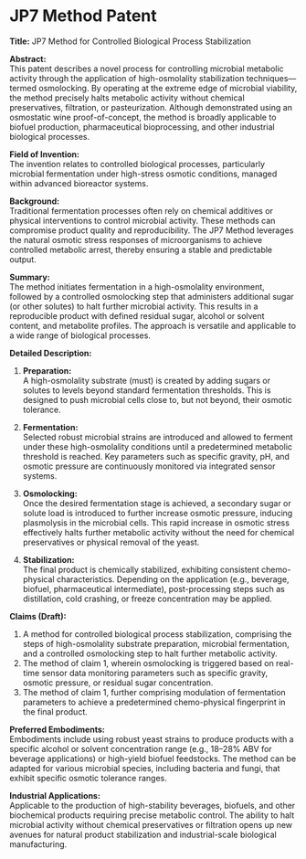 # JP7 Method Patent

**Title:** JP7 Method for Controlled Biological Process Stabilization

**Abstract:**  
This patent describes a novel process for controlling microbial metabolic activity through the application of high-osmolality stabilization techniques—termed osmolocking. By operating at the extreme edge of microbial viability, the method precisely halts metabolic activity without chemical preservatives, filtration, or pasteurization. Although demonstrated using an osmostatic wine proof-of-concept, the method is broadly applicable to biofuel production, pharmaceutical bioprocessing, and other industrial biological processes.

**Field of Invention:**  
The invention relates to controlled biological processes, particularly microbial fermentation under high-stress osmotic conditions, managed within advanced bioreactor systems.

**Background:**  
Traditional fermentation processes often rely on chemical additives or physical interventions to control microbial activity. These methods can compromise product quality and reproducibility. The JP7 Method leverages the natural osmotic stress responses of microorganisms to achieve controlled metabolic arrest, thereby ensuring a stable and predictable output.

**Summary:**  
The method initiates fermentation in a high-osmolality environment, followed by a controlled osmolocking step that administers additional sugar (or other solutes) to halt further microbial activity. This results in a reproducible product with defined residual sugar, alcohol or solvent content, and metabolite profiles. The approach is versatile and applicable to a wide range of biological processes.

**Detailed Description:**  
1. **Preparation:**  
   A high-osmolality substrate (must) is created by adding sugars or solutes to levels beyond standard fermentation thresholds. This is designed to push microbial cells close to, but not beyond, their osmotic tolerance.

2. **Fermentation:**  
   Selected robust microbial strains are introduced and allowed to ferment under these high-osmolality conditions until a predetermined metabolic threshold is reached. Key parameters such as specific gravity, pH, and osmotic pressure are continuously monitored via integrated sensor systems.

3. **Osmolocking:**  
   Once the desired fermentation stage is achieved, a secondary sugar or solute load is introduced to further increase osmotic pressure, inducing plasmolysis in the microbial cells. This rapid increase in osmotic stress effectively halts further metabolic activity without the need for chemical preservatives or physical removal of the yeast.

4. **Stabilization:**  
   The final product is chemically stabilized, exhibiting consistent chemo-physical characteristics. Depending on the application (e.g., beverage, biofuel, pharmaceutical intermediate), post-processing steps such as distillation, cold crashing, or freeze concentration may be applied.

**Claims (Draft):**  
1. A method for controlled biological process stabilization, comprising the steps of high-osmolality substrate preparation, microbial fermentation, and a controlled osmolocking step to halt further metabolic activity.  
2. The method of claim 1, wherein osmolocking is triggered based on real-time sensor data monitoring parameters such as specific gravity, osmotic pressure, or residual sugar concentration.  
3. The method of claim 1, further comprising modulation of fermentation parameters to achieve a predetermined chemo-physical fingerprint in the final product.

**Preferred Embodiments:**  
Embodiments include using robust yeast strains to produce products with a specific alcohol or solvent concentration range (e.g., 18–28% ABV for beverage applications) or high-yield biofuel feedstocks. The method can be adapted for various microbial species, including bacteria and fungi, that exhibit specific osmotic tolerance ranges.

**Industrial Applications:**  
Applicable to the production of high-stability beverages, biofuels, and other biochemical products requiring precise metabolic control. The ability to halt microbial activity without chemical preservatives or filtration opens up new avenues for natural product stabilization and industrial-scale biological manufacturing.
